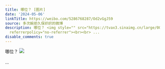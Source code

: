 ```yaml
---
title: 哪位？ [图片]
date: '2024-05-06'
linkTitle: https://weibo.com/5286768287/Od2vGgJ59
source: 多次婉拒久保织织的微博
description: 哪位？ <img style="" src="https://tvax3.sinaimg.cn/large/005LMJWfgy1hpfwkjx37yj30n00efaak.jpg"
  referrerpolicy="no-referrer"><br><br> ...
disable_comments: true
---
```

哪位？ <img style="" src="https://tvax3.sinaimg.cn/large/005LMJWfgy1hpfwkjx37yj30n00efaak.jpg" referrerpolicy="no-referrer"><br><br> ...